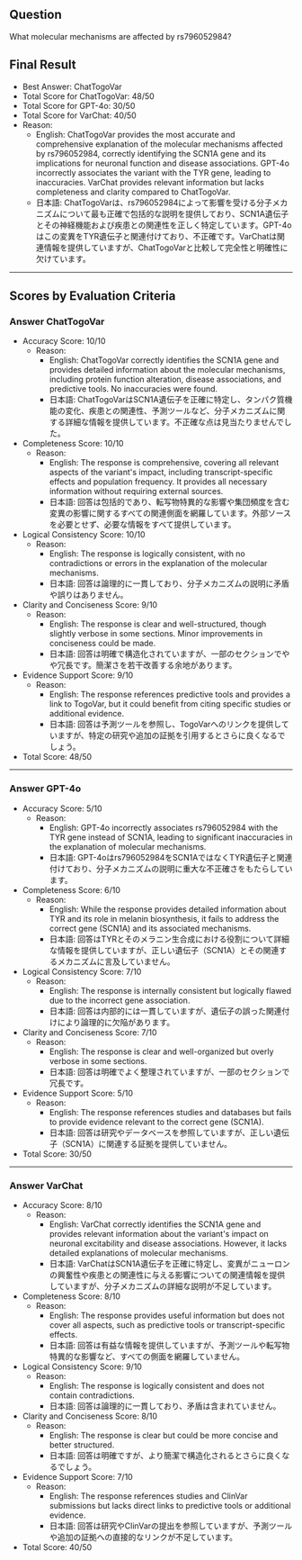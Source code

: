 ## Question

What molecular mechanisms are affected by rs796052984?

## Final Result

- Best Answer: ChatTogoVar
- Total Score for ChatTogoVar: 48/50
- Total Score for GPT-4o: 30/50
- Total Score for VarChat: 40/50
- Reason:
  - English: ChatTogoVar provides the most accurate and comprehensive explanation of the molecular mechanisms affected by rs796052984, correctly identifying the SCN1A gene and its implications for neuronal function and disease associations. GPT-4o incorrectly associates the variant with the TYR gene, leading to inaccuracies. VarChat provides relevant information but lacks completeness and clarity compared to ChatTogoVar.
  - 日本語: ChatTogoVarは、rs796052984によって影響を受ける分子メカニズムについて最も正確で包括的な説明を提供しており、SCN1A遺伝子とその神経機能および疾患との関連性を正しく特定しています。GPT-4oはこの変異をTYR遺伝子と関連付けており、不正確です。VarChatは関連情報を提供していますが、ChatTogoVarと比較して完全性と明確性に欠けています。

---

## Scores by Evaluation Criteria

### Answer ChatTogoVar
- Accuracy Score: 10/10
  - Reason: 
    - English: ChatTogoVar correctly identifies the SCN1A gene and provides detailed information about the molecular mechanisms, including protein function alteration, disease associations, and predictive tools. No inaccuracies were found.
    - 日本語: ChatTogoVarはSCN1A遺伝子を正確に特定し、タンパク質機能の変化、疾患との関連性、予測ツールなど、分子メカニズムに関する詳細な情報を提供しています。不正確な点は見当たりませんでした。
- Completeness Score: 10/10
  - Reason: 
    - English: The response is comprehensive, covering all relevant aspects of the variant's impact, including transcript-specific effects and population frequency. It provides all necessary information without requiring external sources.
    - 日本語: 回答は包括的であり、転写物特異的な影響や集団頻度を含む変異の影響に関するすべての関連側面を網羅しています。外部ソースを必要とせず、必要な情報をすべて提供しています。
- Logical Consistency Score: 10/10
  - Reason: 
    - English: The response is logically consistent, with no contradictions or errors in the explanation of the molecular mechanisms.
    - 日本語: 回答は論理的に一貫しており、分子メカニズムの説明に矛盾や誤りはありません。
- Clarity and Conciseness Score: 9/10
  - Reason: 
    - English: The response is clear and well-structured, though slightly verbose in some sections. Minor improvements in conciseness could be made.
    - 日本語: 回答は明確で構造化されていますが、一部のセクションでやや冗長です。簡潔さを若干改善する余地があります。
- Evidence Support Score: 9/10
  - Reason: 
    - English: The response references predictive tools and provides a link to TogoVar, but it could benefit from citing specific studies or additional evidence.
    - 日本語: 回答は予測ツールを参照し、TogoVarへのリンクを提供していますが、特定の研究や追加の証拠を引用するとさらに良くなるでしょう。
- Total Score: 48/50

---

### Answer GPT-4o
- Accuracy Score: 5/10
  - Reason: 
    - English: GPT-4o incorrectly associates rs796052984 with the TYR gene instead of SCN1A, leading to significant inaccuracies in the explanation of molecular mechanisms.
    - 日本語: GPT-4oはrs796052984をSCN1AではなくTYR遺伝子と関連付けており、分子メカニズムの説明に重大な不正確さをもたらしています。
- Completeness Score: 6/10
  - Reason: 
    - English: While the response provides detailed information about TYR and its role in melanin biosynthesis, it fails to address the correct gene (SCN1A) and its associated mechanisms.
    - 日本語: 回答はTYRとそのメラニン生合成における役割について詳細な情報を提供していますが、正しい遺伝子（SCN1A）とその関連するメカニズムに言及していません。
- Logical Consistency Score: 7/10
  - Reason: 
    - English: The response is internally consistent but logically flawed due to the incorrect gene association.
    - 日本語: 回答は内部的には一貫していますが、遺伝子の誤った関連付けにより論理的に欠陥があります。
- Clarity and Conciseness Score: 7/10
  - Reason: 
    - English: The response is clear and well-organized but overly verbose in some sections.
    - 日本語: 回答は明確でよく整理されていますが、一部のセクションで冗長です。
- Evidence Support Score: 5/10
  - Reason: 
    - English: The response references studies and databases but fails to provide evidence relevant to the correct gene (SCN1A).
    - 日本語: 回答は研究やデータベースを参照していますが、正しい遺伝子（SCN1A）に関連する証拠を提供していません。
- Total Score: 30/50

---

### Answer VarChat
- Accuracy Score: 8/10
  - Reason: 
    - English: VarChat correctly identifies the SCN1A gene and provides relevant information about the variant's impact on neuronal excitability and disease associations. However, it lacks detailed explanations of molecular mechanisms.
    - 日本語: VarChatはSCN1A遺伝子を正確に特定し、変異がニューロンの興奮性や疾患との関連性に与える影響についての関連情報を提供していますが、分子メカニズムの詳細な説明が不足しています。
- Completeness Score: 8/10
  - Reason: 
    - English: The response provides useful information but does not cover all aspects, such as predictive tools or transcript-specific effects.
    - 日本語: 回答は有益な情報を提供していますが、予測ツールや転写物特異的な影響など、すべての側面を網羅していません。
- Logical Consistency Score: 9/10
  - Reason: 
    - English: The response is logically consistent and does not contain contradictions.
    - 日本語: 回答は論理的に一貫しており、矛盾は含まれていません。
- Clarity and Conciseness Score: 8/10
  - Reason: 
    - English: The response is clear but could be more concise and better structured.
    - 日本語: 回答は明確ですが、より簡潔で構造化されるとさらに良くなるでしょう。
- Evidence Support Score: 7/10
  - Reason: 
    - English: The response references studies and ClinVar submissions but lacks direct links to predictive tools or additional evidence.
    - 日本語: 回答は研究やClinVarの提出を参照していますが、予測ツールや追加の証拠への直接的なリンクが不足しています。
- Total Score: 40/50